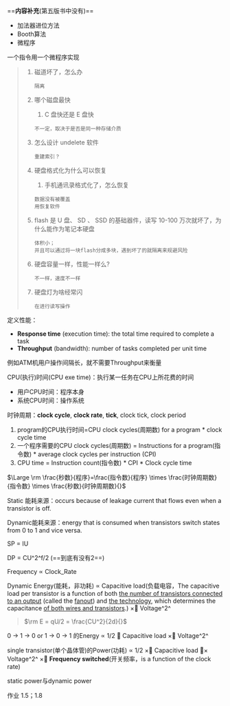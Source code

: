 

==**内容补充**(第五版书中没有)==

* 加法器进位方法
* Booth算法
* 微程序



一个指令用一个微程序实现







> 1. 磁道坏了，怎么办
>
>     ```
>     隔离
>     ```
>
> 2. 哪个磁盘最快
>
>     1. C 盘快还是 E 盘快
>
>     ```
>     不一定，取决于是否是同一种存储介质
>     ```
>
> 3. 怎么设计 undelete 软件
>
>     ```
>     重建索引？
>     ```
>
> 4. 硬盘格式化为什么可以恢复
>
>     1. 手机通讯录格式化了，怎么恢复
>
>     ```
>     数据没有被覆盖
>     用恢复软件
>     ```
>
> 5. flash 是 U 盘、 SD 、 SSD 的基础器件，读写 10-100 万次就坏了，为什么能作为笔记本硬盘
>
>     ```
>     体积小；
>     并且可以通过将一块flash分成多块，遇到坏了的就隔离来规避风险
>     ```
>
> 6. 硬盘容量一样，性能一样么? 
>
>     ```
>     不一样，速度不一样
>     ```
>
> 7. 硬盘灯为啥经常闪
>
>     ```
>     在进行读写操作
>     ```



定义性能：

* **Response time** (execution time): the total time required to
    complete a task
* **Throughput** (bandwidth): number of tasks completed per unit time

例如ATM机用户操作间隔长，就不需要Throughput来衡量



CPU(执行)时间(CPU exe time)：执行某一任务在CPU上所花费的时间

* 用户CPU时间：程序本身
* 系统CPU时间：操作系统



时钟周期：**clock cycle**, **clock rate**, **tick**, clock tick, clock period 





1. program的CPU执行时间=CPU clock cycles(周期数) for a program * clock cycle time
2. 一个程序需要的CPU clock cycles(周期数) = Instructions for a program(指令数) * average clock cycles per instruction (CPI)
3. CPU time = Instruction count(指令数) * CPI * Clock cycle time

$\Large \rm \frac{秒数}{程序}=\frac{指令数}{程序} \times \frac{时钟周期数}{指令数} \times \frac{秒数}{时钟周期数}{}$



Static 能耗来源：occurs because of leakage current that flows even when a transistor is off.

Dynamic能耗来源：energy that is consumed when transistors switch states from 0 to 1 and vice versa.

SP = IU

DP = CU^2^f/2	(==到底有没有2==)



Frequency ∝ Clock_Rate

Dynamic Energy(能耗，非功耗) ∝ Capacitive load(负载电容，The capacitive load per transistor is a function of both <u>the number of transistors connected to an output</u> (called the <u>fanout</u>) and <u>the technology</u>, which determines the capacitance <u>of both wires and transistors</u>.) ×􏰁 Voltage^2^

> $\rm E = qU/2 = \frac{CU^2}{2d}{}$

0 → 1 → 0 or 1 → 0 → 1 的Energy ∝ 1/2 􏰁 Capacitive load ×􏰁 Voltage^2^

single transistor(单个晶体管)的Power(功耗) ∝ 1/2 ×􏰁 Capacitive load 􏰁× Voltage^2^ ×􏰁 **Frequency switched**(开关频率，is a function of the clock rate)



static power与dynamic power



作业 1.5；1.8